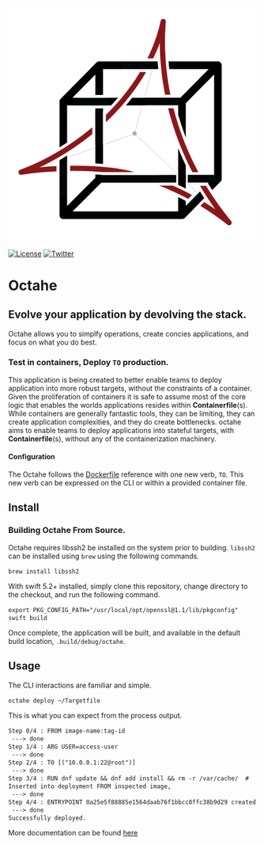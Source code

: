 <p align="center">
<img src="assets/octahe_logo.png" alt="Octahe" title="Octahe" />
</p>

[![License](https://img.shields.io/badge/license-GPL-blue.svg)](https://github.com/peznauts/swift-octahe/blob/master/LICENSE)
[![Twitter](https://img.shields.io/twitter/follow/Peznaut.svg?style=social)](https://twitter.com/intent/follow?screen_name=peznaut)

# Octahe

## Evolve your application by devolving the stack. 

Octahe allows you to simplfy operations, create concies applications, and focus on what you do best.

### Test in containers, Deploy `TO` production.


This application is being created to better enable teams to deploy application into more robust
targets, without the constraints of a container. Given the proliferation of containers it is safe
to assume most of the core logic that enables the worlds applications resides within
**Containerfile**(s). While containers are generally fantastic tools, they can be limiting, they
can create application complexities, and they do create bottlenecks. octahe aims to enable teams to
deploy applications into stateful targets, with **Containerfile**(s), without any of the
containerization machinery.

#### Configuration

The Octahe follows the [Dockerfile](https://docs.docker.com/engine/reference/builder)
reference with one new verb, `TO`. This new verb can be expressed on the CLI or within
a provided container file.

## Install

### Building Octahe From Source.

Octahe requires libssh2 be installed on the system prior to building. `libssh2` can be installed
using `brew` using the following commands.

``` shell
brew install libssh2
```

With swift 5.2+ installed, simply clone this repository, change directory to the checkout, and run
the following command.

``` shell
export PKG_CONFIG_PATH="/usr/local/opt/openssl@1.1/lib/pkgconfig"
swift build
```

Once complete, the application will be built, and available in the default build location,
`.build/debug/octahe`. 

## Usage

The CLI interactions are familiar and simple.

``` shell
octahe deploy ~/Targetfile
```

This is what you can expect from the process output.

``` console
Step 0/4 : FROM image-name:tag-id
 ---> done
Step 1/4 : ARG USER=access-user
 ---> done
Step 2/4 : TO [("10.0.0.1:22@root")]
 ---> done
Step 3/4 : RUN dnf update && dnf add install && rm -r /var/cache/  # Inserted into deployment FROM inspected image,
 ---> done
Step 4/4 : ENTRYPOINT 0a25e5f88885e1564daab76f1bbcc8ffc38b9d29 created
 ---> done
Successfully deployed.
```

More documentation can be found [here](DOCUMENTATION.md)

